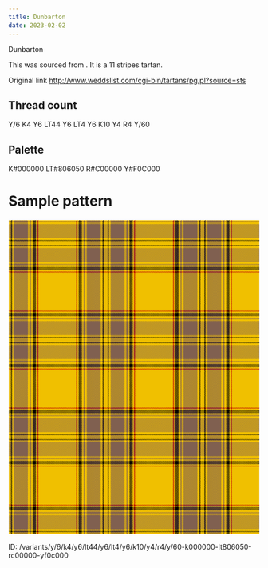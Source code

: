 ```yaml
---
title: Dunbarton
date: 2023-02-02
---
```

Dunbarton

This was sourced from <no value>.  It is a 11 stripes tartan.

Original link http://www.weddslist.com/cgi-bin/tartans/pg.pl?source=sts

## Thread count
Y/6 K4 Y6 LT44 Y6 LT4 Y6 K10 Y4 R4 Y/60

## Palette
K#000000 LT#806050 R#C00000 Y#F0C000

# Sample pattern

![Tartan detail](tartan.png "Y/6 K4 Y6 LT44 Y6 LT4 Y6 K10 Y4 R4 Y/60 tartan")

ID: /variants/y/6/k4/y6/lt44/y6/lt4/y6/k10/y4/r4/y/60-k000000-lt806050-rc00000-yf0c000